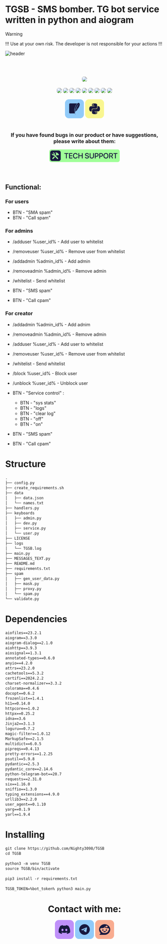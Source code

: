
# TGSB - SMS bomber. TG bot service written in python and aiogram 
> [!warning]
> !!! Use at your own risk. The developer is not responsible for your actions !!!

![header](./data/header.png)

<div class="badges" align="center">    
    <br><br><br>
    <a href="./LICENSE.md"><img  class="badge" src="https://img.shields.io/github/license/Nighty3098/TGSB?style=for-the-badge&color=a6e0b8&logoColor=ffffff&labelColor=1c1c29"  style="border-radius: 5px;"/></a>
	<br><br>
	<img src="https://img.shields.io/github/created-at/Nighty3098/TGSB?style=for-the-badge&color=7dc4e4&logoColor=D9E0EE&labelColor=1c1c29" style="border-radius: 5px;">
	<img class="badge" src="https://img.shields.io/github/last-commit/Nighty3098/TGSB?style=for-the-badge&color=7dc4e4&logoColor=D9E0EE&labelColor=1c1c29" style="border-radius: 5px;"/>
	<img class="badge" src="https://img.shields.io/github/issues-pr/Nighty3098/TGSB?style=for-the-badge&color=ef9f9c&logoColor=85e185&labelColor=1c1c29" style="border-radius: 5px;" />
	<img class="badge" src="https://img.shields.io/github/repo-size/Nighty3098/TGSB?style=for-the-badge&color=ea9de7&logoColor=D9E0EE&labelColor=171b22" style="border-radius: 5px;"/>
	<img class="badge" src="https://img.shields.io/github/issues/Nighty3098/TGSB?style=for-the-badge&color=dbb6ed&logoColor=ffffff&labelColor=1c1c29"  style="border-radius: 5px;"/>
	<img src="https://img.shields.io/github/commit-activity/t/Nighty3098/TGSB?style=for-the-badge&color=a6e0b8&logoColor=D9E0EE&labelColor=171b22" style="border-radius: 5px;"/>
	<img src="https://img.shields.io/github/languages/count/Nighty3098/TGSB?style=for-the-badge&color=ea9de7&logoColor=D9E0EE&labelColor=171b22" style="border-radius: 5px;"/>
	<img class="badge" src="https://img.shields.io/github/stars/Nighty3098/TGSB?style=for-the-badge&color=eed49f&logoColor=D9E0EE&labelColor=1c1c29" style="border-radius: 5px;"/>
	<img class="badge" src="https://img.shields.io/github/forks/Nighty3098/TGSB?style=for-the-badge&color=9dc3ea&logoColor=D9E0EE&labelColor=1c1c29"  style="border-radius: 5px;"/>
	<br><br>
	<img class="badge" src="https://github.com/Nighty3098/DevIcons/blob/main/badges/badges_sqlite.png?raw=true" height="60px"/>
	<img class="badge" src="https://github.com/Nighty3098/DevIcons/blob/main/badges/badges_python.png?raw=true" height="60px"/>
    <br><br>
    <h3>If you have found bugs in our product or have suggestions, please write about them:</h3>
    <a href="https://t.me/DXS_TechSupport_bot"><img src="https://github.com/Nighty3098/DevIcons/blob/main/badges/badges_TechSupport.png?raw=true" height="40px" /></a>
    <br><br><br>
</div>

## Functional:


### For users

 - BTN - "SMA spam"
 - BTN - "Call spam"


### For admins

- /adduser %user_id% - Add user to whitelist
- /removeuser %user_id% - Remove user from whitelist
- /addadmin %admin_id% - Add admin
- /removeadmin %admin_id% - Remove admin
- /whitelist - Send whitelist

- BTN - "SMS spam"
- BTN - "Call cpam"


### For creator

- /addadmin %admin_id% - Add adnim
- /removeadmin %admin_id% - Remove admin
- /adduser %user_id% - Add user to whitelist
- /removeuser %user_id% - Remove user from whitelist
- /whitelist - Send whitelist
- /block %user_id% - Block user
- /unblock %user_id% - Unblock user

- BTN - "Service control" : 
    - BTN - "sys stats"
    - BTN - "logs"
    - BTN - "clear log"
    - BTN - "off"
    - BTN - "on"

- BTN - "SMS spam"
- BTN - "Call cpam"

# Structure

```
.
├── config.py
├── create_requirements.sh
├── data
│   ├── data.json
│   └── names.txt
├── handlers.py
├── keyboards
│   ├── admin.py
│   ├── dev.py
│   ├── service.py
│   └── user.py
├── LICENSE
├── logs
│   └── TGSB.log
├── main.py
├── MESSAGES_TEXT.py
├── README.md
├── requirements.txt
├── spam
│   ├── gen_user_data.py
│   ├── mask.py
│   ├── proxy.py
│   └── spam.py
└── validate.py
```

# Dependencies

```
aiofiles==23.2.1
aiogram==3.3.0
aiogram-dialog==2.1.0
aiohttp==3.9.3
aiosignal==1.3.1
annotated-types==0.6.0
anyio==4.2.0
attrs==23.2.0
cachetools==5.3.2
certifi==2024.2.2
charset-normalizer==3.3.2
colorama==0.4.6
docopt==0.6.2
frozenlist==1.4.1
h11==0.14.0
httpcore==1.0.2
httpx==0.25.2
idna==3.6
Jinja2==3.1.3
loguru==0.7.2
magic-filter==1.0.12
MarkupSafe==2.1.5
multidict==6.0.5
pipreqs==0.4.13
pretty-errors==1.2.25
psutil==5.9.8
pydantic==2.5.3
pydantic_core==2.14.6
python-telegram-bot==20.7
requests==2.31.0
six==1.16.0
sniffio==1.3.0
typing_extensions==4.9.0
urllib3==2.2.0
user_agent==0.1.10
yarg==0.1.9
yarl==1.9.4
```

# Installing

```
git clone https://github.com/Nighty3098/TGSB 
cd TGSB

python3 -m venv TGSB
source TGSB/bin/activate

pip3 install -r requirements.txt

TGSB_TOKEN=%bot_token% python3 main.py
```



<div align="center">
    <h1>Contact with me:</h1>
	<a href="https://discord.gg/#9707" target="blank"><img src="https://github.com/Nighty3098/DevIcons/blob/main/badges/badges_discord.png?raw=true" height="60px"/></a>
	<a href="https://t.me/Night3098" target="blank"><img src="https://github.com/Nighty3098/DevIcons/blob/main/badges/badges_telegram.png?raw=true" height="60px"/></a>
	<a href="https://www.reddit.com/user/Night3098" target="blank"><img src="https://github.com/Nighty3098/DevIcons/blob/main/badges/badges_reddit.png?raw=true" height="60px"/></a>
</div>
